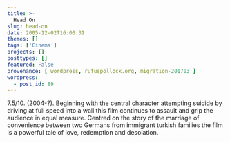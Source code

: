 ```yaml
---
title: >-
  Head On
slug: head-on
date: 2005-12-02T16:00:31
themes: []
tags: ['Cinema']
projects: []
posttypes: []
featured: False
provenance: [ wordpress, rufuspollock.org, migration-201703 ]
wordpress:
  - post_id: 89
---
```


7.5/10. (2004-?). Beginning with the central character attempting suicide by driving at full speed into a wall this film continues to assault and grip the audience in equal measure. Centred on the story of the marriage of convenience between two Germans from immigrant turkish families the film is a powerful tale of love, redemption and desolation.

